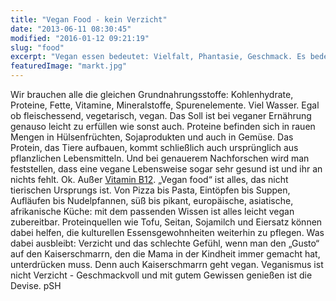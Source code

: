 ```yaml
---
title: "Vegan Food - kein Verzicht"
date: "2013-06-11 08:30:45"
modified: "2016-01-12 09:21:19"
slug: "food"
excerpt: "Vegan essen bedeutet: Vielfalt, Phantasie, Geschmack. Es bedeutet nicht: Verzicht."
featuredImage: "markt.jpg"
---
```


Wir brauchen alle die gleichen Grundnahrungsstoffe: Kohlenhydrate, Proteine, Fette, Vitamine, Mineralstoffe, Spurenelemente. Viel Wasser. Egal ob fleischessend, vegetarisch, vegan. Das Soll ist bei veganer Ernährung genauso leicht zu erfüllen wie sonst auch. Proteine befinden sich in rauen Mengen in Hülsenfrüchten, Sojaprodukten und auch in Gemüse. Das Protein, das Tiere aufbauen, kommt schließlich auch ursprünglich aus pflanzlichen Lebensmitteln. Und bei genauerem Nachforschen wird man feststellen, dass eine vegane Lebensweise sogar sehr gesund ist und ihr an nichts fehlt. Ok. Außer [Vitamin B12](https://www.veganblatt.com/vitamin-b12). „Vegan food“ ist alles, das nicht tierischen Ursprungs ist. Von Pizza bis Pasta, Eintöpfen bis Suppen, Aufläufen bis Nudelpfannen, süß bis pikant, europäische, asiatische, afrikanische Küche: mit dem passenden Wissen ist alles leicht vegan zubereitbar. Proteinquellen wie Tofu, Seitan, Sojamilch und Eiersatz können dabei helfen, die kulturellen Essensgewohnheiten weiterhin zu pflegen. Was dabei ausbleibt: Verzicht und das schlechte Gefühl, wenn man den „Gusto“ auf den Kaiserschmarrn, den die Mama in der Kindheit immer gemacht hat,  unterdrücken muss. Denn auch Kaiserschmarrn geht vegan. Veganismus ist nicht Verzicht - Geschmackvoll und mit gutem Gewissen genießen ist die Devise. pSH